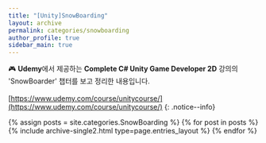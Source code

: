```yaml
---
title: "[Unity]SnowBoarding"
layout: archive
permalink: categories/snowboarding
author_profile: true
sidebar_main: true
---
```


🎮 **Udemy**에서 제공하는 **Complete C# Unity Game Developer 2D** 강의의 'SnowBoarder' 챕터를 보고 정리한 내용입니다.
<br><br>
[https://www.udemy.com/course/unitycourse/](https://www.udemy.com/course/unitycourse/)
{: .notice--info}

{% assign posts = site.categories.SnowBoarding %}
{% for post in posts %} {% include archive-single2.html type=page.entries_layout %} {% endfor %}